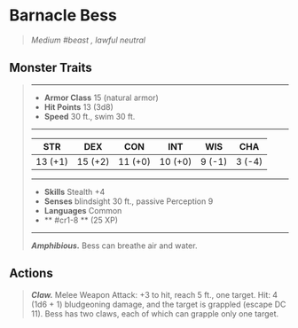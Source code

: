 # Barnacle Bess
>*Medium #beast , lawful neutral*
## Monster Traits
>___
>- **Armor Class** 15 (natural armor)
>- **Hit Points** 13 (3d8)
>- **Speed** 30 ft., swim 30 ft.
>___
>|STR|DEX|CON|INT|WIS|CHA|
>|:---:|:---:|:---:|:---:|:---:|:---:|
>|13 (+1)|15 (+2)|11 (+0)|10 (+0)|9 (-1)|3 (-4)|
>___
>- **Skills** Stealth +4
>- **Senses** blindsight 30 ft., passive Perception 9
>- **Languages** Common
>- ** #cr1-8 ** (25 XP)
>___
>***Amphibious.*** Bess can breathe air and water.  
>
## Actions
>***Claw.*** Melee Weapon Attack: +3 to hit, reach 5 ft., one target. Hit: 4 (1d6 + 1) bludgeoning damage, and the target is grappled (escape DC 11). Bess has two claws, each of which can grapple only one target.